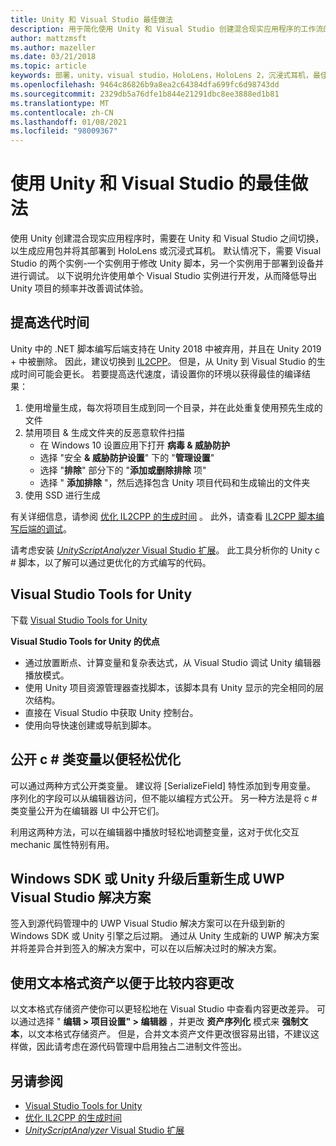 ```yaml
---
title: Unity 和 Visual Studio 最佳做法
description: 用于简化使用 Unity 和 Visual Studio 创建混合现实应用程序的工作流的提示和技巧。
author: mattzmsft
ms.author: mazeller
ms.date: 03/21/2018
ms.topic: article
keywords: 部署，unity，visual studio，HoloLens，HoloLens 2，沉浸式耳机，最佳实践，混合现实耳机，windows mixed reality 耳机，虚拟现实耳机，UWP，Visual Studio Tools，Windows SDK
ms.openlocfilehash: 9464c86826b9a8ea2c64384dfa699fc6d98743dd
ms.sourcegitcommit: 2329db5a76dfe1b844e21291dbc8ee3888ed1b81
ms.translationtype: MT
ms.contentlocale: zh-CN
ms.lasthandoff: 01/08/2021
ms.locfileid: "98009367"
---
```

# <a name="best-practices-for-working-with-unity-and-visual-studio"></a>使用 Unity 和 Visual Studio 的最佳做法

使用 Unity 创建混合现实应用程序时，需要在 Unity 和 Visual Studio 之间切换，以生成应用包并将其部署到 HoloLens 或沉浸式耳机。 默认情况下，需要 Visual Studio 的两个实例-一个实例用于修改 Unity 脚本，另一个实例用于部署到设备并进行调试。 以下说明允许使用单个 Visual Studio 实例进行开发，从而降低导出 Unity 项目的频率并改善调试体验。

## <a name="improving-iteration-time"></a>提高迭代时间

Unity 中的 .NET 脚本编写后端支持在 Unity 2018 中被弃用，并且在 Unity 2019 + 中被删除。 因此，建议切换到 [IL2CPP](https://docs.unity3d.com/Manual/IL2CPP.html)。 但是，从 Unity 到 Visual Studio 的生成时间可能会更长。 若要提高迭代速度，请设置你的环境以获得最佳的编译结果：

1) 使用增量生成，每次将项目生成到同一个目录，并在此处重复使用预先生成的文件
2) 禁用项目 & 生成文件夹的反恶意软件扫描
   - 在 Windows 10 设置应用下打开 **病毒 & 威胁防护**
   - 选择 "安全 **& 威胁防护设置**" 下的 "**管理设置**"
   - 选择 "**排除**" 部分下的 "**添加或删除排除** 项"
   - 选择 " **添加排除** "，然后选择包含 Unity 项目代码和生成输出的文件夹
3) 使用 SSD 进行生成

有关详细信息，请参阅 [优化 IL2CPP 的生成时间](https://docs.unity3d.com/Manual/IL2CPP-OptimizingBuildTimes.html) 。 此外，请查看 [IL2CPP 脚本编写后端的调试](https://docs.unity3d.com/Manual/windowsstore-debugging-il2cpp.html)。

请考虑安装 [ *UnityScriptAnalyzer* Visual Studio 扩展](https://github.com/Microsoft/MixedRealityCompanionKit/tree/master/UnityScriptAnalyzer)。 此工具分析你的 Unity c # 脚本，以了解可以通过更优化的方式编写的代码。

## <a name="visual-studio-tools-for-unity"></a>Visual Studio Tools for Unity

下载 [Visual Studio Tools for Unity](https://docs.microsoft.com/visualstudio/cross-platform/getting-started-with-visual-studio-tools-for-unity)

**Visual Studio Tools for Unity 的优点**
* 通过放置断点、计算变量和复杂表达式，从 Visual Studio 调试 Unity 编辑器播放模式。
* 使用 Unity 项目资源管理器查找脚本，该脚本具有 Unity 显示的完全相同的层次结构。
* 直接在 Visual Studio 中获取 Unity 控制台。
* 使用向导快速创建或导航到脚本。

## <a name="expose-c-class-variables-for-easy-tuning"></a>公开 c # 类变量以便轻松优化

可以通过两种方式公开类变量。 建议将 [SerializeField] 特性添加到专用变量。 序列化的字段可以从编辑器访问，但不能以编程方式公开。  另一种方法是将 c # 类变量公开为在编辑器 UI 中公开它们。 

利用这两种方法，可以在编辑器中播放时轻松地调整变量，这对于优化交互 mechanic 属性特别有用。

## <a name="regenerate-uwp-visual-studio-solutions-after-windows-sdk-or-unity-upgrade"></a>Windows SDK 或 Unity 升级后重新生成 UWP Visual Studio 解决方案

签入到源代码管理中的 UWP Visual Studio 解决方案可以在升级到新的 Windows SDK 或 Unity 引擎之后过期。 通过从 Unity 生成新的 UWP 解决方案并将差异合并到签入的解决方案中，可以在以后解决过时的解决方案。

## <a name="use-text-format-assets-for-easy-comparison-of-content-changes"></a>使用文本格式资产以便于比较内容更改

以文本格式存储资产使你可以更轻松地在 Visual Studio 中查看内容更改差异。 可以通过选择 " **编辑 > 项目设置" > 编辑器** ，并更改 **资产序列化** 模式来 **强制文本**，以文本格式存储资产。 但是，合并文本资产文件更改很容易出错，不建议这样做，因此请考虑在源代码管理中启用独占二进制文件签出。

## <a name="see-also"></a>另请参阅
- [Visual Studio Tools for Unity](https://visualstudiogallery.msdn.microsoft.com/8d26236e-4a64-4d64-8486-7df95156aba9)
- [优化 IL2CPP 的生成时间](https://docs.unity3d.com/Manual/IL2CPP-OptimizingBuildTimes.html)
- [*UnityScriptAnalyzer* Visual Studio 扩展](https://github.com/Microsoft/MixedRealityCompanionKit/tree/master/UnityScriptAnalyzer)
